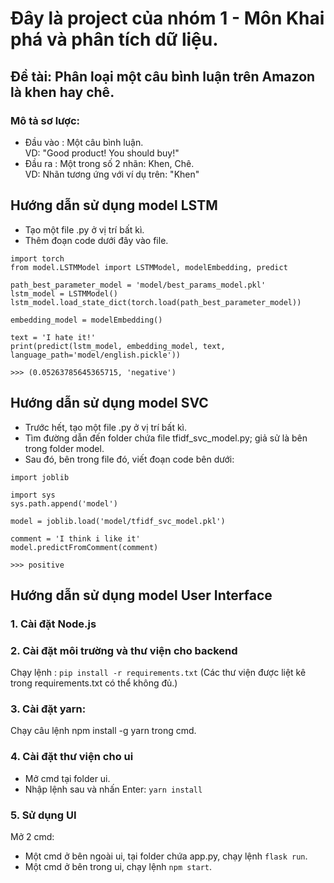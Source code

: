# Đây là project của nhóm 1 - Môn Khai phá và phân tích dữ liệu.

## Đề tài: Phân loại một câu bình luận trên Amazon là khen hay chê.

### Mô tả sơ lược:
- Đầu vào : Một câu bình luận.\
  VD: "Good product! You should buy!"
- Đầu ra  : Một trong số 2 nhãn: Khen, Chê.\
  VD: Nhãn tương ứng với ví dụ trên: "Khen"

## Hướng dẫn sử dụng model LSTM
- Tạo một file .py ở vị trí bất kì.
- Thêm đoạn code dưới đây vào file.
```
import torch
from model.LSTMModel import LSTMModel, modelEmbedding, predict

path_best_parameter_model = 'model/best_params_model.pkl'
lstm_model = LSTMModel()
lstm_model.load_state_dict(torch.load(path_best_parameter_model))

embedding_model = modelEmbedding()

text = 'I hate it!'
print(predict(lstm_model, embedding_model, text, language_path='model/english.pickle'))

>>> (0.05263785645365715, 'negative')
```

## Hướng dẫn sử dụng model SVC
- Trước hết, tạo một file .py ở vị trí bất kì.
- Tìm đường dẫn đến folder chứa file tfidf_svc_model.py; giả sử là bên trong folder model.
- Sau đó, bên trong file đó, viết đoạn code bên dưới:
```
import joblib

import sys
sys.path.append('model')

model = joblib.load('model/tfidf_svc_model.pkl')

comment = 'I think i like it'
model.predictFromComment(comment)

>>> positive
```


## Hướng dẫn sử dụng model User Interface

### 1. Cài đặt Node.js

### 2. Cài đặt môi trường và thư viện cho backend
Chạy lệnh : `pip install -r requirements.txt`
(Các thư viện được liệt kê trong requirements.txt có thể không đủ.)

### 3. Cài đặt yarn:
Chạy câu lệnh npm install -g yarn trong cmd.

### 4. Cài đặt thư viện cho ui
- Mở cmd tại folder ui.
- Nhập lệnh sau và nhấn Enter: `yarn install`

### 5. Sử dụng UI
Mở 2 cmd:
- Một cmd ở bên ngoài ui, tại folder chứa app.py, chạy lệnh `flask run`.
- Một cmd ở bên trong ui, chạy lệnh `npm start`.
